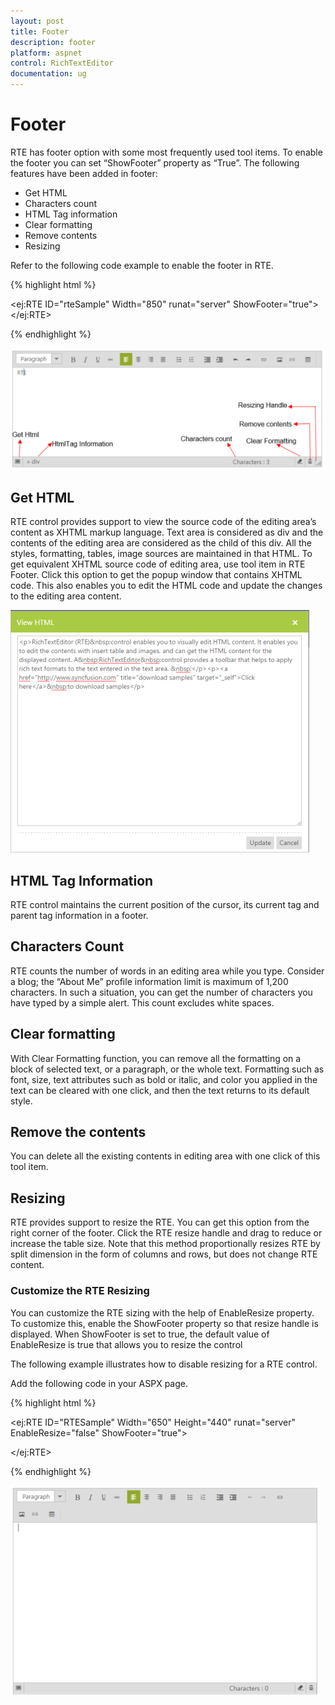 ```yaml
---
layout: post
title: Footer
description: footer
platform: aspnet
control: RichTextEditor
documentation: ug
---
```


# Footer

RTE has footer option with some most frequently used tool items. To enable the footer you can set “ShowFooter” property as “True”. The following features have been added in footer:

* Get HTML
* Characters count
* HTML Tag information
* Clear formatting 
* Remove contents
* Resizing

Refer to the following code example to enable the footer in RTE.

{% highlight html %}

<ej:RTE ID="rteSample" Width="850" runat="server" ShowFooter="true"></ej:RTE>

{% endhighlight %}

![](Footer_images/Footer_img1.png)



## Get HTML

RTE control provides support to view the source code of the editing area’s content as XHTML markup language. Text area is considered as div and the contents of the editing area are considered as the child of this div. All the styles, formatting, tables, image sources are maintained in that HTML. To get equivalent XHTML source code of editing area, use tool item in RTE Footer. Click this option to get the popup window that contains XHTML code. This also enables you to edit the HTML code and update the changes to the editing area content. 



![](Footer_images/Footer_img2.png)



## HTML Tag Information

RTE control maintains the current position of the cursor, its current tag and parent tag information in a footer.

## Characters Count

RTE counts the number of words in an editing area while you type. Consider a blog; the “About Me” profile information limit is maximum of 1,200 characters. In such a situation, you can get the number of characters you have typed by a simple alert. This count excludes white spaces.

## Clear formatting

With Clear Formatting function, you can remove all the formatting on a block of selected text, or a paragraph, or the whole text. Formatting such as font, size, text attributes such as bold or italic, and color you applied in the text can be cleared with one click, and then the text returns to its default style.

## Remove the contents

You can delete all the existing contents in editing area with one click of this tool item.

## Resizing

RTE provides support to resize the RTE. You can get this option from the right corner of the footer. Click the RTE resize handle and drag to reduce or increase the table size. Note that this method proportionally resizes RTE by split dimension in the form of columns and rows, but does not change RTE content. 

### Customize the RTE Resizing

You can customize the RTE sizing with the help of EnableResize property. To customize this, enable the ShowFooter property so that resize handle is displayed. When ShowFooter is set to true, the default value of EnableResize is true that allows you to resize the control

The following example illustrates how to disable resizing for a RTE control.

Add the following code in your ASPX page.

{% highlight html %}

<ej:RTE ID="RTESample" Width="650" Height="440" runat="server" EnableResize="false" ShowFooter="true">        

</ej:RTE>

{% endhighlight %}

![](Footer_images/Footer_img3.png)